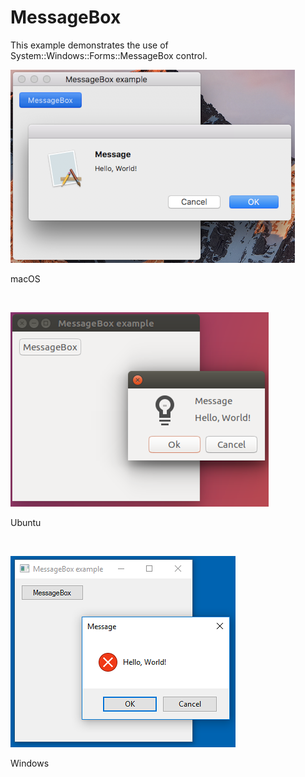# MessageBox
This example demonstrates the use of System::Windows::Forms::MessageBox control.
<BR>

![GitHub Logo](../../../Documentations/Images/Examples/Forms/MessageBoxM.png)
<p align="left">macOS</p>
<BR>

![GitHub Logo](../../../Documentations/Images/Examples/Forms/MessageBoxU.png)
<p align="left">Ubuntu</p>
<BR>

![GitHub Logo](../../../Documentations/Images/Examples/Forms/MessageBoxW.png)
<p align="left">Windows</p>
<BR>
